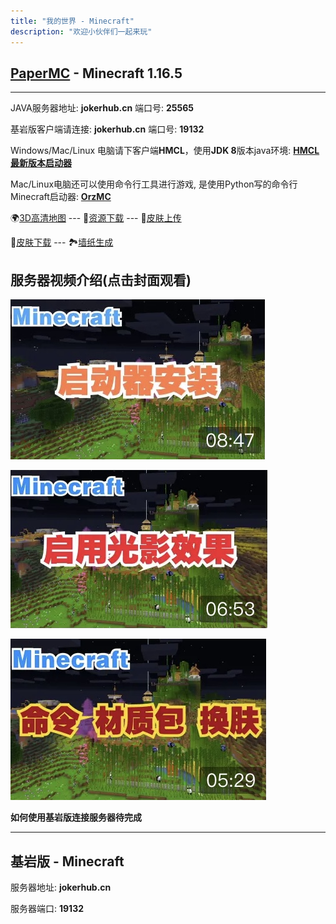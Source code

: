 ```yaml
---
title: "我的世界 - Minecraft"
description: "欢迎小伙伴们一起来玩"
---
```


## [PaperMC](https://papermc.io) - Minecraft 1.16.5

---

JAVA服务器地址: **jokerhub.cn** 端口号: **25565**

基岩版客户端请连接: **jokerhub.cn** 端口号: **19132**

Windows/Mac/Linux 电脑请下客户端**HMCL**，使用**JDK 8**版本java环境: **[HMCL最新版本启动器](https://github.com/huanghongxun/HMCL/releases/latest)**

Mac/Linux电脑还可以使用命令行工具进行游戏, 是使用Python写的命令行Minecraft启动器: **[OrzMC](https://pypi.org/project/OrzMC/)**

<!--🗺[实时地图](https://map.jokerhub.cn) -->
🌍[3D高清地图](https://world.jokerhub.cn)
--- 📁[资源下载](https://download.jokerhub.cn)
--- 🎎[皮肤上传](https://skin.jokerhub.cn)

👗[皮肤下载](https://www.minecraftskins.com)
--- 🏞[墙纸生成](http://minecraft.novaskin.me/wallpapers/mobile)

## 服务器视频介绍(点击封面观看)

[![启动器安装与服务器登录](images/video_cover/mc_1.jpg)](https://www.bilibili.com/video/BV1nK4y1f7Yh/)

[![客户端开启光影效果](images/video_cover/mc_2.jpg)](https://www.bilibili.com/video/BV1sz4y1k7Hm/)

[![命令、材质包导入及更换皮肤](images/video_cover/mc_3.jpg)](https://www.bilibili.com/video/BV18A411x7EH)

**如何使用基岩版连接服务器待完成**

---


## 基岩版 - Minecraft

服务器地址: **jokerhub.cn**

服务器端口: **19132**